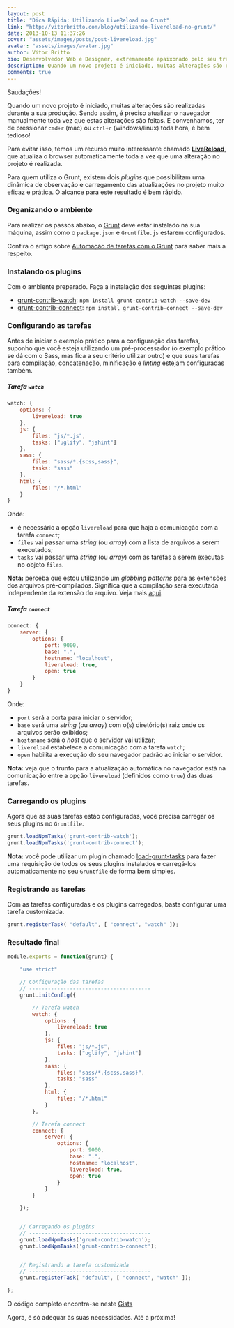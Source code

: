 ```yaml
---
layout: post
title: "Dica Rápida: Utilizando LiveReload no Grunt"
link: "http://vitorbritto.com/blog/utilizando-livereload-no-grunt/"
date: 2013-10-13 11:37:26
cover: "assets/images/posts/post-livereload.jpg"
avatar: "assets/images/avatar.jpg"
author: Vitor Britto
bio: Desenvolvedor Web e Designer, extremamente apaixonado pelo seu trabalho. Descobriu o mundo dos códigos há quase duas decádas e mantém a mesma paixão desde o primeiro dia dessa descoberta. Trabalha como freelancer full time há quase 4 anos desenvolvendo projetos voltados para a web. Também direciona boa parte do seu tempo para pesquisas, projetos colaborativos, desenvolvimento de projetos pessoais e escrever os artigos aqui publicados.
description: Quando um novo projeto é iniciado, muitas alterações são realizadas durante a sua produção. Sendo assim, é preciso atualizar o navegador manualmente toda vez que estas alterações são feitas. Para evitar isso, temos um recurso muito interessante chamado Live Reload, que atualiza o browser automaticamente toda a vez que uma alteração no projeto é realizada.
comments: true
---
```


Saudações!

Quando um novo projeto é iniciado, muitas alterações são realizadas durante a sua produção. Sendo assim, é preciso atualizar o navegador manualmente toda vez que estas alterações são feitas. E convenhamos, ter de pressionar `cmd+r` (mac) ou `ctrl+r` (windows/linux) toda hora, é bem tedioso!

Para evitar isso, temos um recurso muito interessante chamado [**LiveReload**](http://livereload.com/), que atualiza o browser automaticamente toda a vez que uma alteração no projeto é realizada.

Para quem utiliza o Grunt, existem dois *plugins* que possibilitam uma dinâmica de observação e carregamento das atualizações no projeto muito eficaz e prática. O alcance para este resultado é bem rápido.

### Organizando o ambiente

Para realizar os passos abaixo, o [Grunt](http://gruntjs.com/) deve estar instalado na sua máquina, assim como o `package.json` e `Gruntfile.js` estarem configurados.

Confira o artigo sobre [Automação de tarefas com o Grunt](http://vitorbritto.com/blog/automacao-de-tarefas-com-gruntjs-parte-1/) para saber mais a respeito.

### Instalando os plugins

Com o ambiente preparado. Faça a instalação dos seguintes plugins:

- [grunt-contrib-watch](https://npmjs.org/package/grunt-contrib-watch): `npm install grunt-contrib-watch --save-dev`
- [grunt-contrib-connect](https://npmjs.org/package/grunt-contrib-connect): `npm install grunt-contrib-connect --save-dev`

### Configurando as tarefas

Antes de iniciar o exemplo prático para a configuração das tarefas, suponho que você esteja utilizando um pré-processador (o exemplo prático se dá com o Sass, mas fica a seu critério utilizar outro) e que suas tarefas para compilação, concatenação, minificação e *linting* estejam configuradas também.

##### Tarefa `watch`

~~~javascript
watch: {
    options: {
        livereload: true
    },
    js: {
        files: "js/*.js",
        tasks: ["uglify", "jshint"]
    },
    sass: {
        files: "sass/*.{scss,sass}",
        tasks: "sass"
    },
    html: {
        files: "/*.html"
    }
}
~~~

Onde:

* é necessário a opção `livereload` para que haja a comunicação com a tarefa `connect`;
* `files` vai passar uma *string* (ou *array*) com a lista de arquivos a serem executados;
* `tasks` vai passar uma *string* (ou *array*) com as tarefas a serem executas no objeto `files`.

**Nota:** perceba que estou utilizando um *globbing patterns* para as extensões dos arquivos pré-compilados. Significa que a compilação será executada independente da extensão do arquivo. Veja mais [aqui](http://gruntjs.com/configuring-tasks#globbing-patterns).


##### Tarefa `connect`

~~~javascript
connect: {
    server: {
        options: {
            port: 9000,
            base: ".",
            hostname: "localhost",
            livereload: true,
            open: true
        }
    }
}
~~~

Onde:

* `port` será a porta para iniciar o servidor;
* `base` será uma *string* (ou *array*) com o(s) diretório(s) raiz onde os arquivos serão exibidos;
* `hostaname` será o *host* que o servidor vai utilizar;
* `livereload` estabelece a comunicação com a tarefa `watch`;
* `open` habilita a execução do seu navegador padrão ao iniciar o servidor.

**Nota:** veja que o trunfo para a atualização automática no navegador está na comunicação entre a opção `livereload` (definidos como `true`) das duas tarefas.

### Carregando os plugins

Agora que as suas tarefas estão configuradas, você precisa carregar os seus plugins no `Gruntfile`.

~~~javascript
grunt.loadNpmTasks('grunt-contrib-watch');
grunt.loadNpmTasks('grunt-contrib-connect');
~~~

**Nota:** você pode utilizar um plugin chamado [load-grunt-tasks](https://github.com/sindresorhus/load-grunt-tasks) para fazer uma requisição de todos os seus plugins instalados e carregá-los automaticamente no seu `Gruntfile` de forma bem simples.

### Registrando as tarefas

Com as tarefas configuradas e os plugins carregados, basta configurar uma tarefa customizada.

~~~javascript
grunt.registerTask( "default", [ "connect", "watch" ]);
~~~

### Resultado final

~~~javascript
module.exports = function(grunt) {

    "use strict"

    // Configuração das tarefas
    // ---------------------------------------
    grunt.initConfig({

        // Tarefa watch
        watch: {
            options: {
                livereload: true
            },
            js: {
                files: "js/*.js",
                tasks: ["uglify", "jshint"]
            },
            sass: {
                files: "sass/*.{scss,sass}",
                tasks: "sass"
            },
            html: {
                files: "/*.html"
            }
        },

        // Tarefa connect
        connect: {
            server: {
                options: {
                    port: 9000,
                    base: ".",
                    hostname: "localhost",
                    livereload: true,
                    open: true
                }
            }
        }

    });


    // Carregando os plugins
    // ---------------------------------------
    grunt.loadNpmTasks('grunt-contrib-watch');
    grunt.loadNpmTasks('grunt-contrib-connect');


    // Registrando a tarefa customizada
    // ---------------------------------------
    grunt.registerTask( "default", [ "connect", "watch" ]);

};
~~~

O código completo encontra-se neste [Gists](https://gist.github.com/vitorbritto/6995472)

Agora, é só adequar às suas necessidades. Até a próxima!

